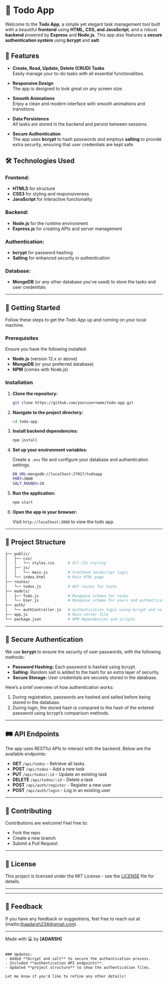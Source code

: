 
# 📝 Todo App

Welcome to the **Todo App**, a simple yet elegant task management tool built with a beautiful **frontend** using **HTML, CSS, and JavaScript**, and a robust **backend** powered by **Express** and **Node.js**. This app also features a **secure authentication system** using **bcrypt** and **salt**.

## 🌟 Features

- **Create, Read, Update, Delete (CRUD) Tasks**  
  Easily manage your to-do tasks with all essential functionalities.
  
- **Responsive Design**  
  The app is designed to look great on any screen size.

- **Smooth Animations**  
  Enjoy a clean and modern interface with smooth animations and transitions.

- **Data Persistence**  
  All tasks are stored in the backend and persist between sessions.

- **Secure Authentication**  
  The app uses **bcrypt** to hash passwords and employs **salting** to provide extra security, ensuring that user credentials are kept safe.

## 🛠️ Technologies Used

### Frontend:
- **HTML5** for structure
- **CSS3** for styling and responsiveness
- **JavaScript** for interactive functionality

### Backend:
- **Node.js** for the runtime environment
- **Express.js** for creating APIs and server management

### Authentication:
- **bcrypt** for password hashing
- **Salting** for enhanced security in authentication

### Database:
- **MongoDB** (or any other database you've used) to store the tasks and user credentials

---

## 🚀 Getting Started

Follow these steps to get the Todo App up and running on your local machine.

### Prerequisites
Ensure you have the following installed:
- **Node.js** (version 12.x or above)
- **MongoDB** (or your preferred database)
- **NPM** (comes with Node.js)

### Installation

1. **Clone the repository:**

   ```bash
   git clone https://github.com/yourusername/todo-app.git
   ```

2. **Navigate to the project directory:**

   ```bash
   cd todo-app
   ```

3. **Install backend dependencies:**

   ```bash
   npm install
   ```

4. **Set up your environment variables:**

   Create a `.env` file and configure your database and authentication settings.

   ```bash
   DB_URL=mongodb://localhost:27017/todoapp
   PORT=3000
   SALT_ROUNDS=10
   ```

5. **Run the application:**

   ```bash
   npm start
   ```

6. **Open the app in your browser:**

   Visit `http://localhost:3000` to view the todo app.

---

## 📁 Project Structure

```bash
├── public/
│   ├── css/
│   │   └── styles.css      # All CSS styling
│   ├── js/
│   │   └── main.js         # Frontend JavaScript logic
│   └── index.html          # Main HTML page
├── routes/
│   └── todos.js            # API routes for tasks
├── models/
│   ├── Todo.js             # Mongoose schema for tasks
│   └── User.js             # Mongoose schema for users and authentication
├── auth/
│   └── authController.js   # Authentication logic using bcrypt and salt
├── app.js                  # Main server file
└── package.json            # NPM dependencies and scripts
```

---

## 🔐 Secure Authentication

We use **bcrypt** to ensure the security of user passwords, with the following methods:

- **Password Hashing:** Each password is hashed using bcrypt.
- **Salting:** Random salt is added to the hash for an extra layer of security.
- **Secure Storage:** User credentials are securely stored in the database.

Here’s a brief overview of how authentication works:

1. During registration, passwords are hashed and salted before being stored in the database.
2. During login, the stored hash is compared to the hash of the entered password using bcrypt’s comparison methods.

---

## 🛤️ API Endpoints

The app uses RESTful APIs to interact with the backend. Below are the available endpoints:

- **GET** `/api/todos` - Retrieve all tasks
- **POST** `/api/todos` - Add a new task
- **PUT** `/api/todos/:id` - Update an existing task
- **DELETE** `/api/todos/:id` - Delete a task
- **POST** `/api/auth/register` - Register a new user
- **POST** `/api/auth/login` - Log in an existing user

---

## 🤝 Contributing

Contributions are welcome! Feel free to:

- Fork the repo
- Create a new branch
- Submit a Pull Request

---

## 📄 License

This project is licensed under the MIT License - see the [LICENSE](LICENSE) file for details.

---



---

## 💬 Feedback

If you have any feedback or suggestions, feel free to reach out at (mailto:jhaadarsh234@gmail.com).

---

Made with 💻 by **[ADARSH]**
```

### Updates:
- Added **bcrypt and salt** to secure the authentication process.
- Included **authentication API endpoints**.
- Updated **project structure** to show the authentication files.

Let me know if you'd like to refine any other details!
